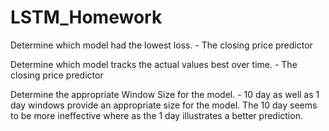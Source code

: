 # LSTM_Homework
Determine which model had the lowest loss. - The closing price predictor

Determine which model tracks the actual values best over time. - The closing price predictor

Determine the appropriate Window Size for the model. - 10 day as well as 1 day windows provide an appropriate size for the model. The 10 day seems to be more ineffective where as the 1 day illustrates a better prediction.
